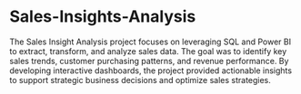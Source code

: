 # Sales-Insights-Analysis
The Sales Insight Analysis project focuses on leveraging SQL and Power BI to extract, transform, and analyze sales data. The goal was to identify key sales trends, customer purchasing patterns, and revenue performance. By developing interactive dashboards, the project provided actionable insights to support strategic business decisions and optimize sales strategies.
